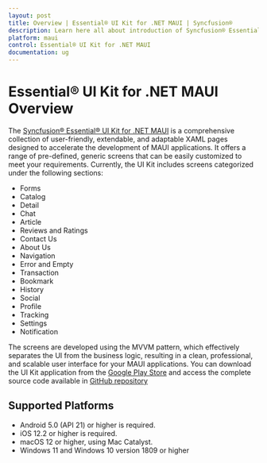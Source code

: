 ```yaml
---
layout: post
title: Overview | Essential® UI Kit for .NET MAUI | Syncfusion®
description: Learn here all about introduction of Syncfusion® Essential Studio® Essential® UI Kit for .NET MAUI, its elements and more.
platform: maui
control: Essential® UI Kit for .NET MAUI
documentation: ug
---
```


# Essential® UI Kit for .NET MAUI Overview

The [Syncfusion® Essential® UI Kit for .NET MAUI](https://github.com/syncfusion/essential-ui-kit-for-.net-maui) is a comprehensive collection of user-friendly, extendable, and adaptable XAML pages designed to accelerate the development of MAUI applications. It offers a range of pre-defined, generic screens that can be easily customized to meet your requirements. Currently, the UI Kit includes screens categorized under the following sections:

* Forms
* Catalog
* Detail
* Chat
* Article
* Reviews and Ratings
* Contact Us
* About Us
* Navigation
* Error and Empty
* Transaction
* Bookmark
* History
* Social
* Profile
* Tracking
* Settings
* Notification

The screens are developed using the MVVM pattern, which effectively separates the UI from the business logic, resulting in a clean, professional, and scalable user interface for your MAUI applications. You can download the UI Kit application from the [Google Play Store](https://play.google.com/store/apps/details?id=com.syncfusion.essentialuikit.maui) and access the complete source code available in [GitHub repository](https://github.com/syncfusion/essential-ui-kit-for-.net-maui)

## Supported Platforms

* Android 5.0 (API 21) or higher is required.
* iOS 12.2 or higher is required.
* macOS 12 or higher, using Mac Catalyst.
* Windows 11 and Windows 10 version 1809 or higher

